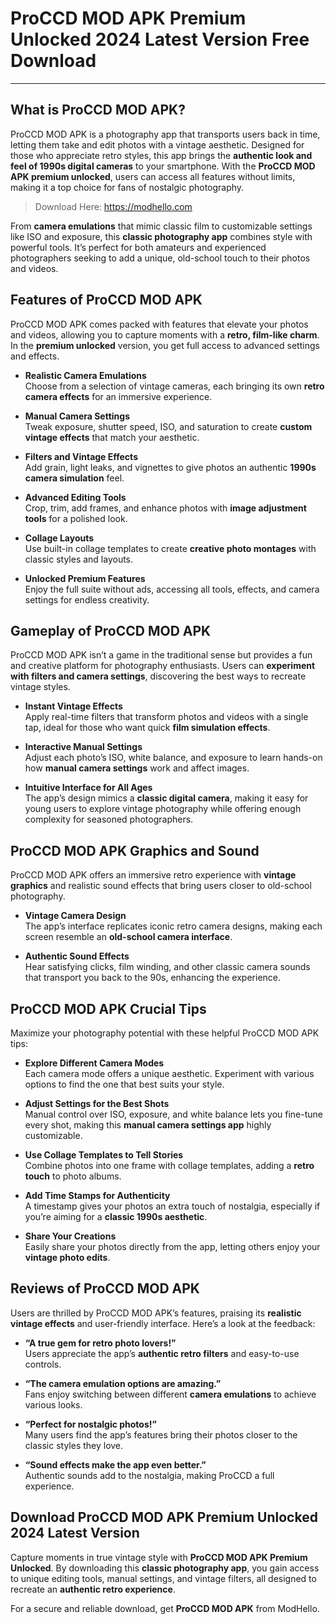 # ProCCD MOD APK Premium Unlocked 2024 Latest Version Free Download
---

## What is ProCCD MOD APK?

ProCCD MOD APK is a photography app that transports users back in time, letting them take and edit photos with a vintage aesthetic. Designed for those who appreciate retro styles, this app brings the **authentic look and feel of 1990s digital cameras** to your smartphone. With the **ProCCD MOD APK premium unlocked**, users can access all features without limits, making it a top choice for fans of nostalgic photography.

>Download Here: https://modhello.com

From **camera emulations** that mimic classic film to customizable settings like ISO and exposure, this **classic photography app** combines style with powerful tools. It’s perfect for both amateurs and experienced photographers seeking to add a unique, old-school touch to their photos and videos.

## Features of ProCCD MOD APK

ProCCD MOD APK comes packed with features that elevate your photos and videos, allowing you to capture moments with a **retro, film-like charm**. In the **premium unlocked** version, you get full access to advanced settings and effects.

- **Realistic Camera Emulations**  
  Choose from a selection of vintage cameras, each bringing its own **retro camera effects** for an immersive experience.

- **Manual Camera Settings**  
  Tweak exposure, shutter speed, ISO, and saturation to create **custom vintage effects** that match your aesthetic.

- **Filters and Vintage Effects**  
  Add grain, light leaks, and vignettes to give photos an authentic **1990s camera simulation** feel.

- **Advanced Editing Tools**  
  Crop, trim, add frames, and enhance photos with **image adjustment tools** for a polished look.

- **Collage Layouts**  
  Use built-in collage templates to create **creative photo montages** with classic styles and layouts.

- **Unlocked Premium Features**  
  Enjoy the full suite without ads, accessing all tools, effects, and camera settings for endless creativity.

## Gameplay of ProCCD MOD APK

ProCCD MOD APK isn’t a game in the traditional sense but provides a fun and creative platform for photography enthusiasts. Users can **experiment with filters and camera settings**, discovering the best ways to recreate vintage styles.

- **Instant Vintage Effects**  
  Apply real-time filters that transform photos and videos with a single tap, ideal for those who want quick **film simulation effects**.

- **Interactive Manual Settings**  
  Adjust each photo’s ISO, white balance, and exposure to learn hands-on how **manual camera settings** work and affect images.

- **Intuitive Interface for All Ages**  
  The app’s design mimics a **classic digital camera**, making it easy for young users to explore vintage photography while offering enough complexity for seasoned photographers.

## ProCCD MOD APK Graphics and Sound

ProCCD MOD APK offers an immersive retro experience with **vintage graphics** and realistic sound effects that bring users closer to old-school photography.

- **Vintage Camera Design**  
  The app’s interface replicates iconic retro camera designs, making each screen resemble an **old-school camera interface**.

- **Authentic Sound Effects**  
  Hear satisfying clicks, film winding, and other classic camera sounds that transport you back to the 90s, enhancing the experience.

## ProCCD MOD APK Crucial Tips

Maximize your photography potential with these helpful ProCCD MOD APK tips:

- **Explore Different Camera Modes**  
  Each camera mode offers a unique aesthetic. Experiment with various options to find the one that best suits your style.

- **Adjust Settings for the Best Shots**  
  Manual control over ISO, exposure, and white balance lets you fine-tune every shot, making this **manual camera settings app** highly customizable.

- **Use Collage Templates to Tell Stories**  
  Combine photos into one frame with collage templates, adding a **retro touch** to photo albums.

- **Add Time Stamps for Authenticity**  
  A timestamp gives your photos an extra touch of nostalgia, especially if you’re aiming for a **classic 1990s aesthetic**.

- **Share Your Creations**  
  Easily share your photos directly from the app, letting others enjoy your **vintage photo edits**.

## Reviews of ProCCD MOD APK

Users are thrilled by ProCCD MOD APK’s features, praising its **realistic vintage effects** and user-friendly interface. Here’s a look at the feedback:

- **“A true gem for retro photo lovers!”**  
  Users appreciate the app’s **authentic retro filters** and easy-to-use controls.

- **“The camera emulation options are amazing.”**  
  Fans enjoy switching between different **camera emulations** to achieve various looks.

- **“Perfect for nostalgic photos!”**  
  Many users find the app’s features bring their photos closer to the classic styles they love.

- **“Sound effects make the app even better.”**  
  Authentic sounds add to the nostalgia, making ProCCD a full experience.

## Download ProCCD MOD APK Premium Unlocked 2024 Latest Version

Capture moments in true vintage style with **ProCCD MOD APK Premium Unlocked**. By downloading this **classic photography app**, you gain access to unique editing tools, manual settings, and vintage filters, all designed to recreate an **authentic retro experience**.

For a secure and reliable download, get **ProCCD MOD APK** from ModHello.
